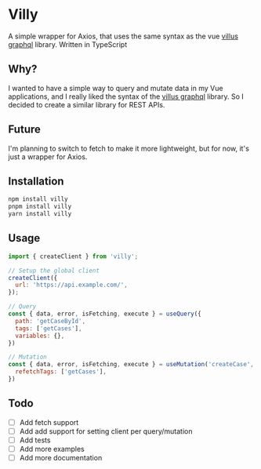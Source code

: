 # Villy

A simple wrapper for Axios, that uses the same syntax as the vue [villus graphql](https://villus.dev/) library. Written in TypeScript

## Why?

I wanted to have a simple way to query and mutate data in my Vue applications, and I really liked the syntax of the [villus graphql](https://villus.dev/) library. So I decided to create a similar library for REST APIs.

## Future
I'm planning to switch to fetch to make it more lightweight, but for now, it's just a wrapper for Axios.

## Installation

```bash
npm install villy
pnpm install villy
yarn install villy
```

## Usage

```javascript
import { createClient } from 'villy';

// Setup the global client
createClient({
  url: 'https://api.example.com/',
});

// Query
const { data, error, isFetching, execute } = useQuery({
  path: 'getCaseById',
  tags: ['getCases'],
  variables: {},
})

// Mutation
const { data, error, isFetching, execute } = useMutation('createCase', {
  refetchTags: ['getCases'],
})

```

## Todo

* [ ] Add fetch support
* [ ] Add add support for setting client per query/mutation
* [ ] Add tests
* [ ] Add more examples
* [ ] Add more documentation